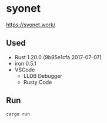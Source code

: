 # syonet

https://syonet.work/

## Used

- Rust 1.20.0 (9b85e1cfa 2017-07-07)
- iron 0.5.1
- VSCode
    - LLDB Debugger
    - Rusty Code

## Run

```
cargo run
```
